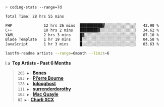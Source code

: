 ```zsh
> coding-stats --range=7d
```

<!--START_SECTION:waka-->

```txt
Total Time: 28 hrs 55 mins

PHP              12 hrs 26 mins  ██████████▓░░░░░░░░░░░░░░   42.90 %
C++              10 hrs 2 mins   ████████▓░░░░░░░░░░░░░░░░   34.62 %
YAML             2 hrs 3 mins    █▓░░░░░░░░░░░░░░░░░░░░░░░   07.10 %
Blade Template   1 hr 19 mins    █░░░░░░░░░░░░░░░░░░░░░░░░   04.58 %
JavaScript       1 hr 3 mins     █░░░░░░░░░░░░░░░░░░░░░░░░   03.63 %
```

<!--END_SECTION:waka-->

```zsh
lastfm-readme artists --range=6month --limit=6
```

<!--START_LASTFM_ARTISTS:{"period": "6month", "rows": 6}-->
<a href="https://last.fm" target="_blank"><img src="https://user-images.githubusercontent.com/17434202/215290617-e793598d-d7c9-428f-9975-156db1ba89cc.svg" alt="Last.fm Logo" width="18" height="13"/></a> **Top Artists - Past 6 Months**

> `265 ▶️` ∙ **[Bones](https://www.last.fm/music/Bones)**<br/>
> `183 ▶️` ∙ **[Pi’erre Bourne](https://www.last.fm/music/Pi%E2%80%99erre+Bourne)**<br/>
> `128 ▶️` ∙ **[Iglooghost](https://www.last.fm/music/Iglooghost)**<br/>
> `111 ▶️` ∙ **[surrenderdorothy](https://www.last.fm/music/surrenderdorothy)**<br/>
> `103 ▶️` ∙ **[Mac Quayle](https://www.last.fm/music/Mac+Quayle)**<br/>
> `82 ▶️` ∙ **[Charli XCX](https://www.last.fm/music/Charli+XCX)**<br/>
<!--END_LASTFM_ARTISTS-->
